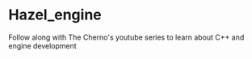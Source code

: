 # Hazel_engine
Follow along with The Cherno's youtube series to learn about C++ and engine development
